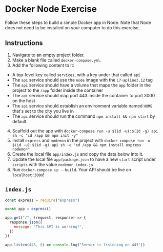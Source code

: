 # Docker Node Exercise

Follow these steps to build a simple Docker app in Node. Note that Node does not need to be installed on your computer to do this exercise.

## Instructions

1. Navigate to an empty project folder.
2. Make a blank file called `docker-compose.yml`.
3. Add the following content to it:
  * A top-level key called `services`, with a key under that called `api`
  * The `api` service should use the `node` image with the `17-apline3.12` tag
  * The `api` service should have a volume that maps the `app` folder in the project to the `/app` folder inside the container
  * The `api` service should map port 443 inside the container to port 3000 on the host
  * The `api` service should establish an environment variable named `HOME` that's set to the city you live in
  * The `api` service should run the command `npm install && npm start` by default
4. Scaffold out the app with `docker-compose run -u $(id -u):$(id -g) api sh -c "cd /app && npm init -y"`
5. Install `express` and `nodemon` in the project with `docker-compose run -u $(id -u):$(id -g) api sh -c "cd /app && npm install express nodemon"`
6. Create the local file `app/index.js` and copy the data below into it.
7. Update the local file `app/package.json` to have a new `start` script under `scripts` with the value `nodemon index.js`
8. Run `docker-compose up --build`. Your API should be live on `localhost:3000`!

## `index.js`

```js
const express = require("express")

const app = express()

app.get("/", (request, response) => {
  response.json({
    message: "This API is working!",
  })
})

app.listen(443, () => console.log("Server is listening on 443"))
```
